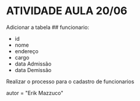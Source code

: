 <h1>ATIVIDADE AULA 20/06</h1>


Adicionar a tabela ## funcionario:

- id
- nome
- endereço
- cargo
- data Admissão
- data Demissão

Realizar o processo para o cadastro de funcionarios

autor = "Erik Mazzuco"
